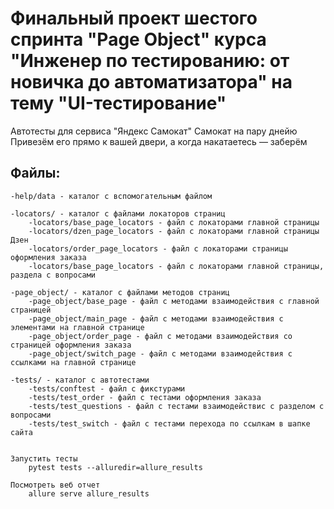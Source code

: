 # Финальный проект шестого спринта "Page Object"  курса "Инженер по тестированию: от новичка до автоматизатора" на тему "UI-тестирование"

Автотесты для сервиса "Яндекс Самокат"
Самокат на пару днейю Привезём его прямо к вашей двери, а когда накатаетесь — заберём

## Файлы:
    -help/data - каталог с вспомогательным файлом
    
    -locators/ - каталог c файлами локаторов страниц
        -locators/base_page_locators - файл с локаторами главной страницы
        -locators/dzen_page_locators - файл с локаторами главной страницы Дзен
        -locators/order_page_locators - файл с локаторами страницы оформления заказа
        -locators/base_page_locators - файл с локаторами главной страницы, раздела с вопросами
        
    -page_object/ - каталог с файлами методов страниц
        -page_object/base_page - файл с методами взаимодействия с главной страницей
        -page_object/main_page - файл с методами взаимодействия с элементами на главной странице
        -page_object/order_page - файл с методами взаимодействия со страницей оформления заказа
        -page_object/switch_page - файл с методами взаимодействия с ссылками на главной странице 
        
    -tests/ - каталог с автотестами
        -tests/conftest - файл с фикстурами
        -tests/test_order - файл с тестами оформления заказа
        -tests/test_questions - файл с тестами взаимодействис с разделом с вопросами
        -tests/test_switch - файл с тестами перехода по ссылкам в шапке сайта
        

    Запустить тесты
        pytest tests --alluredir=allure_results

    Посмотреть веб отчет
        allure serve allure_results
